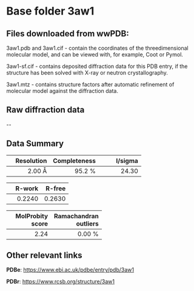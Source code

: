 # Base folder 3aw1

## Files downloaded from wwPDB:

3aw1.pdb and 3aw1.cif - contain the coordinates of the threedimensional molecular model, and can be viewed with, for example, Coot or Pymol.

3aw1-sf.cif - contains deposited diffraction data for this PDB entry, if the structure has been solved with X-ray or neutron crystallography.

3aw1.mtz - contains structure factors after automatic refinement of molecular model against the diffraction data.

## Raw diffraction data

--<br> 

## Data Summary
|   | Resolution | Completeness| I/sigma |
|---|-------------:|----------------:|--------------:|
|   |2.00 Å|95.2  %|<img width=50/>24.30|

|   | **R-work**| **R-free**   
|---|-------------:|----------------:|           
||  0.2240|  0.2630|

|   |**MolProbity<br>score**| **Ramachandran<br>outliers** 
|---|-------------:|----------------:|
||  2.24|  0.00 %|

 

 

## Other relevant links 
**PDBe**:  https://www.ebi.ac.uk/pdbe/entry/pdb/3aw1
 
**PDBr**: https://www.rcsb.org/structure/3aw1 


